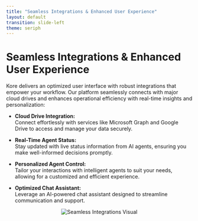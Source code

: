 ```yaml
---
title: "Seamless Integrations & Enhanced User Experience"
layout: default
transition: slide-left
theme: seriph
---
```


# Seamless Integrations & Enhanced User Experience

Kore delivers an optimized user interface with robust integrations that empower your workflow. Our platform seamlessly connects with major cloud drives and enhances operational efficiency with real-time insights and personalization:

- **Cloud Drive Integration:**  
  Connect effortlessly with services like Microsoft Graph and Google Drive to access and manage your data securely.

- **Real-Time Agent Status:**  
  Stay updated with live status information from AI agents, ensuring you make well-informed decisions promptly.

- **Personalized Agent Control:**  
  Tailor your interactions with intelligent agents to suit your needs, allowing for a customized and efficient experience.

- **Optimized Chat Assistant:**  
  Leverage an AI-powered chat assistant designed to streamline communication and support.

<div style="text-align: center;">
  <img src="/public/images/seamless-integrations.png" alt="Seamless Integrations Visual" style="max-width:80%;"/>
</div>

<!--
Speaker Notes:
This slide demonstrates the seamless integration capabilities of Kore. Highlight the following key points during your presentation:
- Emphasize how Kore connects with cloud drives such as Microsoft Graph and Google Drive, ensuring users can securely access and manage data.
- Explain the importance of real-time agent status updates, which provide users with immediate feedback and dynamic insights.
- Discuss personalized agent control, illustrating how custom settings and intelligent adjustments improve the user experience.
- Point out the optimized chat assistant, which supports user interactions efficiently.
- The visual, a clean SVG layout featuring integration icons, reinforces our commitment to a connected and agile digital ecosystem.
-->